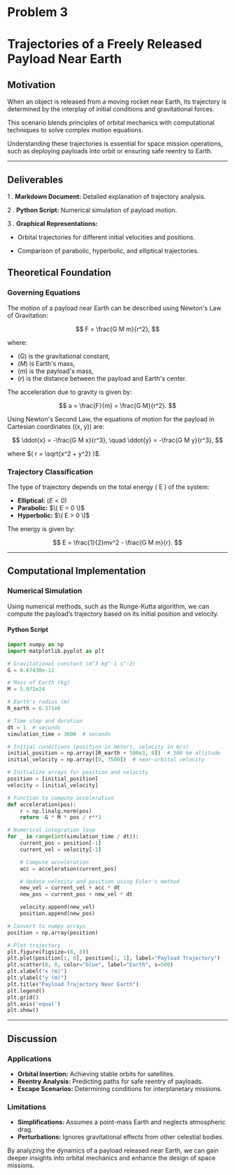 # Problem 3

# Trajectories of a Freely Released Payload Near Earth

## Motivation

When an object is released from a moving rocket near Earth, its trajectory is determined by the interplay of initial conditions and gravitational forces. 

This scenario blends principles of orbital mechanics with computational techniques to solve complex motion equations. 

Understanding these trajectories is essential for space mission operations, such as deploying payloads into orbit or ensuring safe reentry to Earth.

---

## Deliverables
1 . **Markdown Document:** Detailed explanation of trajectory analysis.

2 . **Python Script:** Numerical simulation of payload motion.

3 . **Graphical Representations:**
    
-  Orbital trajectories for different initial velocities and positions.
    
    
-  Comparison of parabolic, hyperbolic, and elliptical trajectories.


## Theoretical Foundation

### Governing Equations

The motion of a payload near Earth can be described using Newton's Law of Gravitation:

$$
F = \frac{G M m}{r^2},
$$

where:
- $( G )$ is the gravitational constant,
- $( M )$ is Earth's mass,
- $( m )$ is the payload's mass,
- $( r )$ is the distance between the payload and Earth's center.

The acceleration due to gravity is given by:

$$
a = \frac{F}{m} = \frac{G M}{r^2}.
$$

Using Newton's Second Law, the equations of motion for the payload in Cartesian coordinates \((x, y)\) are:

$$
\ddot{x} = -\frac{G M x}{r^3}, \quad \ddot{y} = -\frac{G M y}{r^3},
$$

where $( r = \sqrt{x^2 + y^2} )$.

### Trajectory Classification
The type of trajectory depends on the total energy \( E \) of the system:
- **Elliptical:** $( E < 0 )$
- **Parabolic:** $\( E = 0 \)$
- **Hyperbolic:** $\( E > 0 \)$

The energy is given by:

$$
E = \frac{1}{2}mv^2 - \frac{G M m}{r}.
$$

---

## Computational Implementation

### Numerical Simulation
Using numerical methods, such as the Runge-Kutta algorithm, we can compute the payload’s trajectory based on its initial position and velocity.

#### Python Script
```python
import numpy as np
import matplotlib.pyplot as plt

# Gravitational constant (m^3 kg^-1 s^-2)
G = 6.67430e-11

# Mass of Earth (kg)
M = 5.972e24

# Earth's radius (m)
R_earth = 6.371e6

# Time step and duration
dt = 1  # seconds
simulation_time = 3600  # seconds

# Initial conditions (position in meters, velocity in m/s)
initial_position = np.array([R_earth + 500e3, 0])  # 500 km altitude
initial_velocity = np.array([0, 7500])  # near-orbital velocity

# Initialize arrays for position and velocity
position = [initial_position]
velocity = [initial_velocity]

# Function to compute acceleration
def acceleration(pos):
    r = np.linalg.norm(pos)
    return -G * M * pos / r**3

# Numerical integration loop
for _ in range(int(simulation_time / dt)):
    current_pos = position[-1]
    current_vel = velocity[-1]

    # Compute acceleration
    acc = acceleration(current_pos)

    # Update velocity and position using Euler's method
    new_vel = current_vel + acc * dt
    new_pos = current_pos + new_vel * dt

    velocity.append(new_vel)
    position.append(new_pos)

# Convert to numpy arrays
position = np.array(position)

# Plot trajectory
plt.figure(figsize=(8, 8))
plt.plot(position[:, 0], position[:, 1], label="Payload Trajectory")
plt.scatter(0, 0, color="blue", label="Earth", s=500)
plt.xlabel("x (m)")
plt.ylabel("y (m)")
plt.title("Payload Trajectory Near Earth")
plt.legend()
plt.grid()
plt.axis('equal')
plt.show()
```

---

## Discussion

### Applications
- **Orbital Insertion:** Achieving stable orbits for satellites.
- **Reentry Analysis:** Predicting paths for safe reentry of payloads.
- **Escape Scenarios:** Determining conditions for interplanetary missions.

### Limitations
- **Simplifications:** Assumes a point-mass Earth and neglects atmospheric drag.
- **Perturbations:** Ignores gravitational effects from other celestial bodies.

By analyzing the dynamics of a payload released near Earth, we can gain deeper insights into orbital mechanics and enhance the design of space missions.

